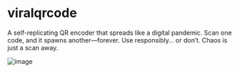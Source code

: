 # viralqrcode
A self-replicating QR encoder that spreads like a digital pandemic. Scan one code, and it spawns another—forever. Use responsibly… or don’t. Chaos is just a scan away.


![image](https://github.com/user-attachments/assets/7cc2ed92-1967-4a42-9771-8a2211c04ec0)
